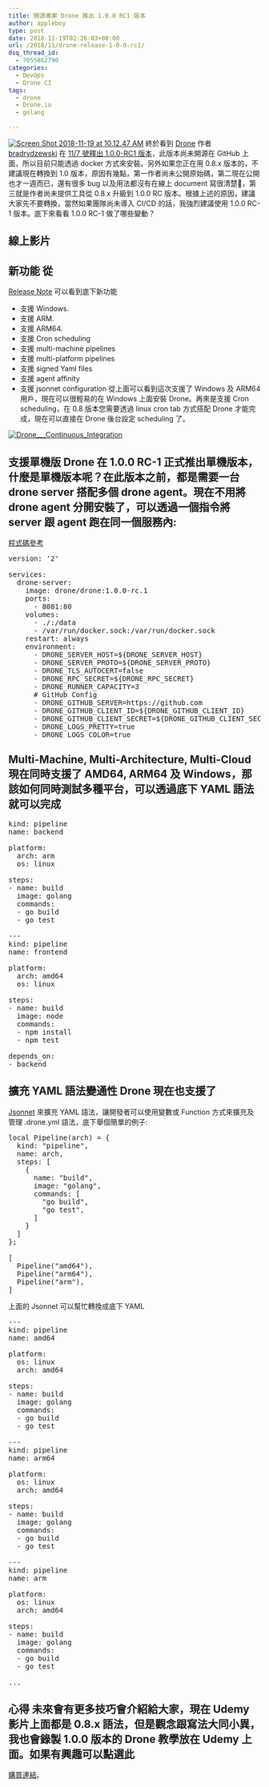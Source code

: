 ```yaml
---
title: 開源專案 Drone 推出 1.0.0 RC1 版本
author: appleboy
type: post
date: 2018-11-19T02:26:03+00:00
url: /2018/11/drone-release-1-0-0-rc1/
dsq_thread_id:
  - 7055862790
categories:
  - DevOps
  - Drone CI
tags:
  - drone
  - Drone.io
  - golang

---
```

[<img src="https://i2.wp.com/farm5.staticflickr.com/4838/45223480124_b038fd86c1_z.jpg?w=840&#038;ssl=1" alt="Screen Shot 2018-11-19 at 10.12.47 AM" data-recalc-dims="1" />][1] 終於看到 [Drone][2] 作者 [bradrydzewski][3] 在 [11/7 號釋出 1.0.0-RC1 版本][4]，此版本尚未開源在 GitHub 上面，所以目前只能透過 docker 方式來安裝。另外如果您正在用 0.8.x 版本的，不建議現在轉換到 1.0 版本，原因有幾點，第一作者尚未公開原始碼，第二現在公開也才一週而已，還有很多 bug 以及用法都沒有在線上 document 寫很清楚，第三就是作者尚未提供工具從 0.8.x 升級到 1.0.0 RC 版本。根據上述的原因，建議大家先不要轉換，當然如果團隊尚未導入 CI/CD 的話，我強烈建議使用 1.0.0 RC-1 版本。底下來看看 1.0.0 RC-1 做了哪些變動？ <!--more-->

## 線上影片

## 新功能 從 

[Release Note][4] 可以看到底下新功能 

  * 支援 Windows. 
  * 支援 ARM. 
  * 支援 ARM64. 
  * 支援 Cron scheduling
  * 支援 multi-machine pipelines
  * 支援 multi-platform pipelines
  * 支援 signed Yaml files
  * 支援 agent affinity
  * 支援 jsonnet configuration 從上面可以看到這次支援了 Windows 及 ARM64 用戶，現在可以很輕易的在 Windows 上面安裝 Drone。再來是支援 Cron scheduling，在 0.8 版本您需要透過 linux cron tab 方式搭配 Drone 才能完成，現在可以直接在 Drone 後台設定 scheduling 了。 

[<img src="https://i1.wp.com/farm5.staticflickr.com/4864/45223480934_c8c2473b3c_z.jpg?w=840&#038;ssl=1" alt="Drone___Continuous_Integration" data-recalc-dims="1" />][5] 

## 支援單機版 Drone 在 1.0.0 RC-1 正式推出單機版本，什麼是單機版本呢？在此版本之前，都是需要一台 drone server 搭配多個 drone agent。現在不用將 drone agent 分開安裝了，可以透過一個指令將 server 跟 agent 跑在同一個服務內: 

[程式碼參考][6] 

<pre class="brush: plain; title: ; notranslate" title="">version: '2'

services:
  drone-server:
    image: drone/drone:1.0.0-rc.1
    ports:
      - 8081:80
    volumes:
      - ./:/data
      - /var/run/docker.sock:/var/run/docker.sock
    restart: always
    environment:
      - DRONE_SERVER_HOST=${DRONE_SERVER_HOST}
      - DRONE_SERVER_PROTO=${DRONE_SERVER_PROTO}
      - DRONE_TLS_AUTOCERT=false
      - DRONE_RPC_SECRET=${DRONE_RPC_SECRET}
      - DRONE_RUNNER_CAPACITY=3
      # GitHub Config
      - DRONE_GITHUB_SERVER=https://github.com
      - DRONE_GITHUB_CLIENT_ID=${DRONE_GITHUB_CLIENT_ID}
      - DRONE_GITHUB_CLIENT_SECRET=${DRONE_GITHUB_CLIENT_SECRET}
      - DRONE_LOGS_PRETTY=true
      - DRONE_LOGS_COLOR=true
</pre>

## Multi-Machine, Multi-Architecture, Multi-Cloud 現在同時支援了 AMD64, ARM64 及 Windows，那該如何同時測試多種平台，可以透過底下 YAML 語法就可以完成 

<pre class="brush: plain; title: ; notranslate" title="">kind: pipeline
name: backend

platform:
  arch: arm
  os: linux

steps:
- name: build
  image: golang
  commands:
  - go build
  - go test

---
kind: pipeline
name: frontend

platform:
  arch: amd64
  os: linux

steps:
- name: build
  image: node
  commands:
  - npm install
  - npm test

depends_on:
- backend
</pre>

## 擴充 YAML 語法變通性 Drone 現在也支援了 

[Jsonnet][7] 來擴充 YAML 語法，讓開發者可以使用變數或 Function 方式來擴充及管理 .drone.yml 語法，底下舉個簡單的例子: 

<pre class="brush: plain; title: ; notranslate" title="">local Pipeline(arch) = {
  kind: "pipeline",
  name: arch,
  steps: [
    {
      name: "build",
      image: "golang",
      commands: [
        "go build",
        "go test",
      ]
    }
  ]
};

[
  Pipeline("amd64"),
  Pipeline("arm64"),
  Pipeline("arm"),
]
</pre> 上面的 Jsonnet 可以幫忙轉換成底下 YAML 

<pre class="brush: plain; title: ; notranslate" title="">---
kind: pipeline
name: amd64

platform:
  os: linux
  arch: amd64

steps:
- name: build
  image: golang
  commands:
  - go build
  - go test

---
kind: pipeline
name: arm64

platform:
  os: linux
  arch: amd64

steps:
- name: build
  image: golang
  commands:
  - go build
  - go test

---
kind: pipeline
name: arm

platform:
  os: linux
  arch: amd64

steps:
- name: build
  image: golang
  commands:
  - go build
  - go test

...
</pre>

## 心得 未來會有更多技巧會介紹給大家，現在 Udemy 影片上面都是 0.8.x 語法，但是觀念跟寫法大同小異，我也會錄製 1.0.0 版本的 Drone 教學放在 Udemy 上面。如果有興趣可以點選此

[購買連結][8]。

 [1]: https://www.flickr.com/photos/appleboy/45223480124/in/dateposted-public/ "Screen Shot 2018-11-19 at 10.12.47 AM"
 [2]: https://github.com/drone/drone
 [3]: https://twitter.com/bradrydzewski
 [4]: https://blog.drone.io/drone-1-release-candidate-1/
 [5]: https://www.flickr.com/photos/appleboy/45223480934/in/dateposted-public/ "Drone___Continuous_Integration"
 [6]: https://github.com/go-training/drone-tutorial/blob/b3b2d55c78dfc2f2d9b86fcca97afba2d9ae4612/1.0.x/docker-compose.single.yml
 [7]: https://jsonnet.org/
 [8]: https://www.udemy.com/devops-oneday/?couponCode=DRONE-DEVOPS